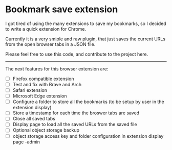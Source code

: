 # Bookmark save extension

I got tired of using the many extensions to save my bookmarks, so I decided to write a quick extension for Chrome.

Currently it is a very smiple and raw plugin, that just saves the current URLs from the open browser tabs in a JSON file.


Please feel free to use this code, and contribute to the project here.

---
The next features for this browser extension are:

- [ ] Firefox compatible extension
- [ ] Test and fix with Brave and Arch
- [ ] Safari extension
- [ ] Microsoft Edge extension
- [ ] Configure a folder to store all the bookmarks (to be setup by user in the extension display)
- [ ] Store a timestamp for each time the broswer tabs are saved
- [ ] Close all saved tabs
- [ ] Display page to load all the saved URLs from the saved file
- [ ] Optional object storage backup
- [ ] object storage access key and folder configuration in extension display page -admin
